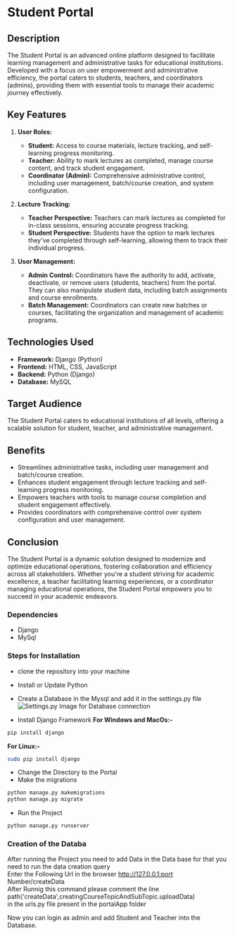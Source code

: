 # Student Portal

## Description
The Student Portal is an advanced online platform designed to facilitate learning management and administrative tasks for educational institutions. Developed with a focus on user empowerment and administrative efficiency, the portal caters to students, teachers, and coordinators (admins), providing them with essential tools to manage their academic journey effectively.

## Key Features

1. **User Roles:**
   - **Student:** Access to course materials, lecture tracking, and self-learning progress monitoring.
   - **Teacher:** Ability to mark lectures as completed, manage course content, and track student engagement.
   - **Coordinator (Admin):** Comprehensive administrative control, including user management, batch/course creation, and system configuration.

2. **Lecture Tracking:**
   - **Teacher Perspective:** Teachers can mark lectures as completed for in-class sessions, ensuring accurate progress tracking.
   - **Student Perspective:** Students have the option to mark lectures they've completed through self-learning, allowing them to track their individual progress.

3. **User Management:**
   - **Admin Control:** Coordinators have the authority to add, activate, deactivate, or remove users (students, teachers) from the portal. They can also manipulate student data, including batch assignments and course enrollments.
   - **Batch Management:** Coordinators can create new batches or courses, facilitating the organization and management of academic programs.

## Technologies Used
- **Framework:** Django (Python)
- **Frontend:** HTML, CSS, JavaScript
- **Backend:** Python (Django)
- **Database:** MySQL

## Target Audience
The Student Portal caters to educational institutions of all levels, offering a scalable solution for student, teacher, and administrative management.

## Benefits
- Streamlines administrative tasks, including user management and batch/course creation.
- Enhances student engagement through lecture tracking and self-learning progress monitoring.
- Empowers teachers with tools to manage course completion and student engagement effectively.
- Provides coordinators with comprehensive control over system configuration and user management.

## Conclusion
The Student Portal is a dynamic solution designed to modernize and optimize educational operations, fostering collaboration and efficiency across all stakeholders. Whether you're a student striving for academic excellence, a teacher facilitating learning experiences, or a coordinator managing educational operations, the Student Portal empowers you to succeed in your academic endeavors.

### Dependencies
- Django
- MySql

### Steps for Installation
- clone the repository into your machine
- Install or Update Python
- Create a Database in the Mysql and add it in the settings.py file
![Settings.py Image for Database connection](./static/images/databaseInSettings.png)

- Install Django Framework
**For Windows and MacOs:-**
```bash
pip install django
```
**For Linux:-**
```bash
sudo pip install django
```
- Change the Directory to the Portal
- Make the migrations
```bash
python manage.py makemigrations
python manage.py migrate
```
- Run the Project
```bash
python manage.py runserver
```

### Creation of the Databa
After running the Project you need to add Data in the Data base for that you need to run the data creation query  
Enter the Following Url in the browser
http://127.0.0.1:port Number/createData  
After Runnig this command please comment the line  
path('createData',creatingCourseTopicAndSubTopic.uploadData)  
in the urls.py file present in the portalApp folder

Now you can login as admin and add Student and Teacher into the Database.